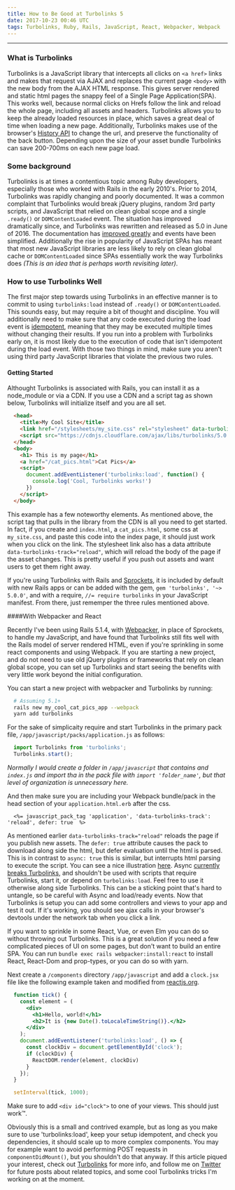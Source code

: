 ```yaml
---
title: How to Be Good at Turbolinks 5
date: 2017-10-23 00:46 UTC
tags: Turbolinks, Ruby, Rails, JavaScript, React, Webpacker, Webpack
---
```


---
### What is Turbolinks

Turbolinks is a JavaScript library that intercepts all clicks on `<a href>` links and makes that request via AJAX and replaces the current page `<body>` with the new body from the AJAX HTML response. This gives server rendered and static html pages the snappy feel of a Single Page Application(SPA). This works well, because normal clicks on Hrefs follow the link and reload the whole page, including all assets and headers. Turbolinks allows you to keep the already loaded resources in place, which saves a great deal of time when loading a new page. Additionally, Turbolinks makes use of the browser's [History API](https://developer.mozilla.org/en-US/docs/Web/API/History) to change the url, and preserve the functionality of the back button. Depending upon the size of your asset bundle Turbolinks can save 200-700ms on each new page load.

### Some background

Turbolinks is at times a contentious topic among Ruby developers, especially those who worked with
Rails in the early 2010's. Prior to 2014, Turbolinks was rapidly changing and poorly documented. It was a common complaint that Turbolinks would break jQuery plugins, random 3rd party scripts, and JavaScript that relied on clean global scope and a single `.ready()` or `DOMContentLoaded` event. 
The situation has improved dramatically since, and Turbolinks was rewritten and released as 5.0 in June of 2016. The documentation has [improved greatly](https://github.com/turbolinks/turbolinks/tree/v5.0.3#turbolinks) and events have been simplified. Additionally the rise in popularity of JavaScript SPAs has meant that most new JavaScript libraries 
are less likely to rely on clean global cache or `DOMContentLoaded` since SPAs essentially work the
way Turbolinks does *(This is an idea that is perhaps worth revisiting later)*.

### How to use Turbolinks Well

The first major step towards using Turbolinks in an effective manner is to commit to using `turbolinks:load` instead of `.ready()` or `DOMContentLoaded`. This sounds easy, but may require a bit of thought and discipline. You will additionally need to make sure that any code executed during the load event is [idempotent](https://en.wikipedia.org/wiki/Idempotence), meaning that they may be executed multiple times without changing their results. If you run into a problem with Turbolinks early on, it is most likely due to the execution of code that isn't idempotent during the load event. With those two things in mind, make sure you aren't using third party JavaScript libraries that violate the previous two rules.

#### Getting Started

Althought Turbolinks is associated with Rails, you can install it as a node_module or via a
CDN. If you use a CDN and a script tag as shown below, Turbolinks will initialize itself and you are
all set.

```html
  <head>
    <title>My Cool Site</title>
    <link href="/stylesheets/my_site.css" rel="stylesheet" data-turbolinks-track="reload">
    <script src="https://cdnjs.cloudflare.com/ajax/libs/turbolinks/5.0.3/turbolinks.js"></script>
  </head>
  <body>
    <h1> This is my page</h1>
    <a href="/cat_pics.html">Cat Pics</a>
    <script>
      document.addEventListener('turbolinks:load', function() {
        console.log('Cool, Turbolinks works!')
      })
    </script>
  </body>
```

This example has a few noteworthy elements. As mentioned above, the script tag that pulls in the library from the CDN is all you need to get started. In fact, if you create and `index.html`, a `cat_pics.html`, some css at `my_site.css`, and paste this code into the index page, it should just work when you click on the link. The stylesheet link also has a data attribute `data-turbolinks-track="reload"`, which will reload the body of the page if the asset changes. This is pretty useful if you push out assets and want users to get them right away.

If you're using Turbolinks with Rails and [Sprockets](https://github.com/rails/sprockets-rails), it is included by default with new Rails apps or can be added with the gem, `gem 'turbolinks', '~> 5.0.0'`, and with a require, `//= require turbolinks` in your JavaScript manifest. From there, just rememper the three rules mentioned above.

####With Webpacker and React

Recently I've been using Rails 5.1.4, with [Webpacker](https://github.com/rails/webpacker), in place of Sprockets, to handle my JavaScript, and have found that Turbolinks still fits well with the Rails model of server rendered HTML, even if you're sprinkling in some react components and using Webpack. If you are starting a new project, and do not need to use old jQuery plugins or frameworks that rely on clean global scope, you can set up Turbolinks and start seeing the benefits with very little work beyond the initial configuration. 

You can start a new project with webpacker and Turbolinks by running:

```bash
  # Assuming 5.1+
  rails new my_cool_cat_pics_app --webpack
  yarn add turbolinks
```

For the sake of simplicaity require and start Turbolinks in the primary pack file, `/app/javascript/packs/application.js` as follows:

```js
  import Turbolinks from 'turbolinks';
  Turbolinks.start();
```

*Normally I would create a folder in `/app/javascript` that contains and `index.js` and import tha in the pack file with `import 'folder_name'`, but that level of organization is unnecessary here.*

And then make sure you are including your Webpack bundle/pack in the head section of your `application.html.erb` after the css.

```erb
  <%= javascript_pack_tag 'application', 'data-turbolinks-track': 'reload', defer: true  %>
```

As mentioned earlier `data-turbolinks-track="reload"` reloads the page if you publish new assets. The `defer: true` attribute causes the pack to download along side the html, but defer evaluation until the html is parsed. This is in contrast to `async: true` this is similar, but interrupts html parsing to execute the script. You can see a nice illustration [here](http://www.growingwiththeweb.com/2014/02/async-vs-defer-attributes.html). Async [currently breaks Turbolinks](https://github.com/turbolinks/turbolinks/issues/281), and shouldn't be used with scripts that require Turbolinks, start it, or depend on `turbolinks:load`. Feel free to use it otherwise along side Turbolinks. This can be a sticking point that's hard to untangle, so be careful with Async and load/ready events. Now that Turbolinks is setup you can add some controllers and views to your app and test it out. If it's working, you should see ajax calls in your browser's devtools under the network tab when you click a link.

If you want to sprinkle in some React, Vue, or even Elm you can do so without throwing out Turbolinks. This is a great solution if you need a few complicated pieces of UI on some pages, but don't want to build an entire SPA. You can run `bundle exec rails webpacker:install:react` to install React, React-Dom and prop-types, or you can do so with yarn. 

Next create a `/components` directory `/app/javascript` and add a `clock.jsx` file like the following example taken and modified from [reactjs.org](https://reactjs.org/docs/rendering-elements.html).

```jsx
  function tick() {
    const element = (
      <div>
        <h1>Hello, world!</h1>
        <h2>It is {new Date().toLocaleTimeString()}.</h2>
      </div>
    );
    document.addEventListener('turbolinks:load', () => {
      const clockDiv = document.getElementById('clock');
      if (clockDiv) {
        ReactDOM.render(element, clockDiv)
      }
    });
  }

  setInterval(tick, 1000);
```

Make sure to add `<div id="clock">` to one of your views. This should just work™. 

Obviously this is a small and contrived example, but as long as you make sure to use 'turbolinks:load', keep your setup idempotent, and check you dependencies, it should scale up to more complex components. You may for example want to avoid performing POST requests in `componentDidMount()`, but you shouldn't do that anyway. If this article piqued your interest, check out [Turbolinks](https://github.com/turbolinks/turbolinks) for more info, and follow me on [Twitter](https://twitter.com/ChaseGilliam) for future posts about related topics, and some cool Turbolinks tricks I'm working on at the moment.


